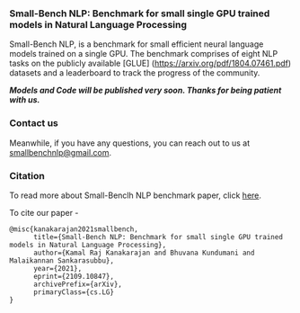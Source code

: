 ### Small-Bench NLP: Benchmark for small single GPU trained models in Natural Language Processing

Small-Bench NLP, is a benchmark for small efficient neural language models trained on a single GPU. The benchmark comprises of eight NLP tasks on the publicly available [GLUE] (https://arxiv.org/pdf/1804.07461.pdf) datasets and a leaderboard to track the progress of the community.

***Models and Code will be published very soon. Thanks for being patient with us.*** 

### Contact us

Meanwhile, if you have any questions, you can reach out to us at smallbenchnlp@gmail.com.

### Citation 
To read more about Small-Benclh NLP benchmark paper, click [here](https://arxiv.org/abs/2109.10847). 

To cite our paper -
```
@misc{kanakarajan2021smallbench,
      title={Small-Bench NLP: Benchmark for small single GPU trained models in Natural Language Processing}, 
      author={Kamal Raj Kanakarajan and Bhuvana Kundumani and Malaikannan Sankarasubbu},
      year={2021},
      eprint={2109.10847},
      archivePrefix={arXiv},
      primaryClass={cs.LG}
}
```
